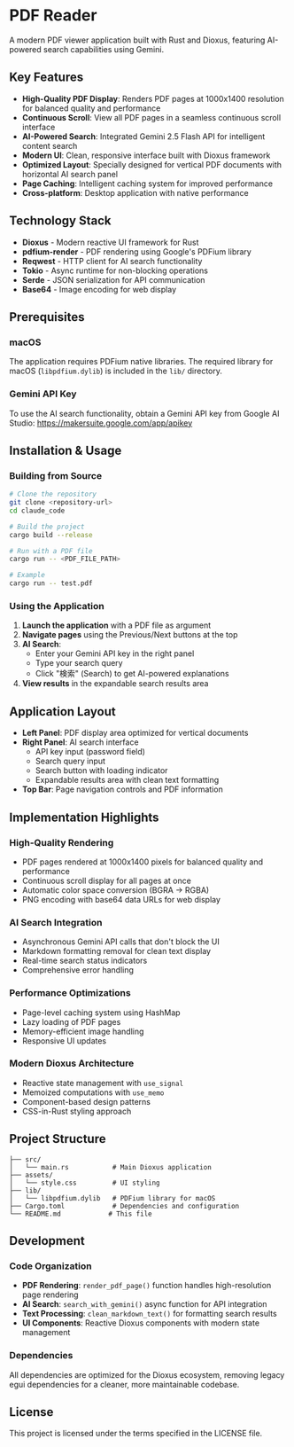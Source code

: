 # PDF Reader

A modern PDF viewer application built with Rust and Dioxus, featuring AI-powered search capabilities using Gemini.

## Key Features

- **High-Quality PDF Display**: Renders PDF pages at 1000x1400 resolution for balanced quality and performance
- **Continuous Scroll**: View all PDF pages in a seamless continuous scroll interface
- **AI-Powered Search**: Integrated Gemini 2.5 Flash API for intelligent content search
- **Modern UI**: Clean, responsive interface built with Dioxus framework
- **Optimized Layout**: Specially designed for vertical PDF documents with horizontal AI search panel
- **Page Caching**: Intelligent caching system for improved performance
- **Cross-platform**: Desktop application with native performance

## Technology Stack

- **Dioxus** - Modern reactive UI framework for Rust
- **pdfium-render** - PDF rendering using Google's PDFium library
- **Reqwest** - HTTP client for AI search functionality
- **Tokio** - Async runtime for non-blocking operations
- **Serde** - JSON serialization for API communication
- **Base64** - Image encoding for web display

## Prerequisites

### macOS
The application requires PDFium native libraries. The required library for macOS (`libpdfium.dylib`) is included in the `lib/` directory.

### Gemini API Key
To use the AI search functionality, obtain a Gemini API key from Google AI Studio:
https://makersuite.google.com/app/apikey

## Installation & Usage

### Building from Source
```bash
# Clone the repository
git clone <repository-url>
cd claude_code

# Build the project
cargo build --release

# Run with a PDF file
cargo run -- <PDF_FILE_PATH>

# Example
cargo run -- test.pdf
```

### Using the Application

1. **Launch the application** with a PDF file as argument
2. **Navigate pages** using the Previous/Next buttons at the top
3. **AI Search**:
   - Enter your Gemini API key in the right panel
   - Type your search query
   - Click "検索" (Search) to get AI-powered explanations
4. **View results** in the expandable search results area

## Application Layout

- **Left Panel**: PDF display area optimized for vertical documents
- **Right Panel**: AI search interface
  - API key input (password field)
  - Search query input
  - Search button with loading indicator
  - Expandable results area with clean text formatting
- **Top Bar**: Page navigation controls and PDF information

## Implementation Highlights

### High-Quality Rendering
- PDF pages rendered at 1000x1400 pixels for balanced quality and performance
- Continuous scroll display for all pages at once
- Automatic color space conversion (BGRA → RGBA)
- PNG encoding with base64 data URLs for web display

### AI Search Integration
- Asynchronous Gemini API calls that don't block the UI
- Markdown formatting removal for clean text display
- Real-time search status indicators
- Comprehensive error handling

### Performance Optimizations
- Page-level caching system using HashMap
- Lazy loading of PDF pages
- Memory-efficient image handling
- Responsive UI updates

### Modern Dioxus Architecture
- Reactive state management with `use_signal`
- Memoized computations with `use_memo`
- Component-based design patterns
- CSS-in-Rust styling approach

## Project Structure

```
├── src/
│   └── main.rs           # Main Dioxus application
├── assets/
│   └── style.css         # UI styling
├── lib/
│   └── libpdfium.dylib   # PDFium library for macOS
├── Cargo.toml            # Dependencies and configuration
└── README.md            # This file
```

## Development

### Code Organization
- **PDF Rendering**: `render_pdf_page()` function handles high-resolution page rendering
- **AI Search**: `search_with_gemini()` async function for API integration
- **Text Processing**: `clean_markdown_text()` for formatting search results
- **UI Components**: Reactive Dioxus components with modern state management

### Dependencies
All dependencies are optimized for the Dioxus ecosystem, removing legacy egui dependencies for a cleaner, more maintainable codebase.

## License

This project is licensed under the terms specified in the LICENSE file.